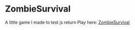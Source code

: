# ZombieSurvival
A little game I made to test js  return
Play here:
[ZombieSurvival](https://a3therium.github.io/ZombieSurvival/)

